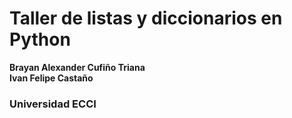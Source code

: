 # Taller de listas y diccionarios en Python

**Brayan Alexander Cufiño Triana**  
**Ivan Felipe Castaño**

### Universidad ECCI  

